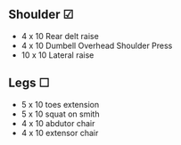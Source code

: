 ## Shoulder &#9745;  
- 4 x 10 Rear delt raise
- 4 x 10 Dumbell Overhead Shoulder Press
- 10 x 10 Lateral raise

## Legs &#9744;
- 5 x 10 toes extension
- 5 x 10 squat on smith
- 4 x 10 abdutor chair
- 4 x 10 extensor chair
